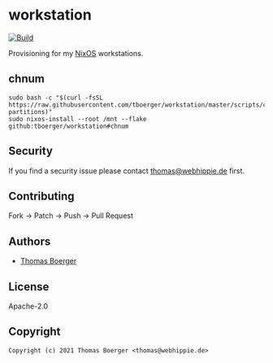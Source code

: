 # workstation

[![Build](https://github.com/tboerger/workstation/actions/workflows/build.yml/badge.svg)](https://github.com/tboerger/workstation/actions/workflows/build.yml)

Provisioning for my [NixOS](https://nixos.org/) workstations.

## chnum

```console
sudo bash -c "$(curl -fsSL https://raw.githubusercontent.com/tboerger/workstation/master/scripts/chnum-partitions)"
sudo nixos-install --root /mnt --flake github:tboerger/workstation#chnum
```

## Security

If you find a security issue please contact thomas@webhippie.de first.

## Contributing

Fork -> Patch -> Push -> Pull Request

## Authors

-   [Thomas Boerger](https://github.com/tboerger)

## License

Apache-2.0

## Copyright

```console
Copyright (c) 2021 Thomas Boerger <thomas@webhippie.de>
```
